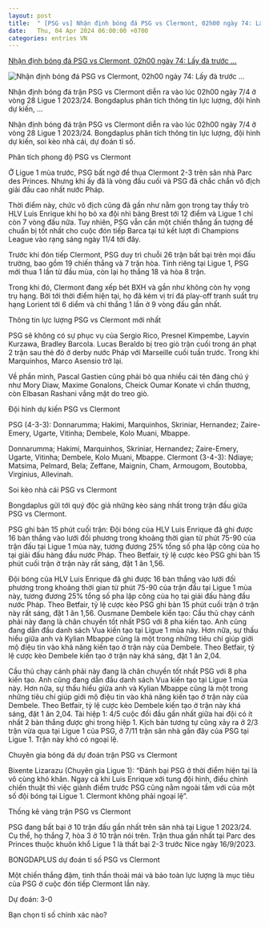 ```yaml
---
layout: post
title:  " [PSG vs] Nhận định bóng đá PSG vs Clermont, 02h00 ngày 74: Lấy đà trước ..."
date:   Thu, 04 Apr 2024 06:00:00 +0700
categories: entries VN
---
```

[Nhận định bóng đá PSG vs Clermont, 02h00 ngày 74: Lấy đà trước ...](https://bongdaplus.vn/ligue-1/nhan-dinh-bong-da-psg-vs-clermont-02h00-ngay-7-4-lay-da-truoc-dai-chien-voi-barca-4271262404.html)

![Nhận định bóng đá PSG vs Clermont, 02h00 ngày 74: Lấy đà trước ...](https://cdn.bongdaplus.vn/Assets/Media/2024/04/04/96/PSG-vs-Clermont-nhan-dinh.jpg)

Nhận định bóng đá trận PSG vs Clermont diễn ra vào lúc 02h00 ngày 7/4 ở vòng 28 Ligue 1 2023/24. Bongdaplus phân tích thông tin lực lượng, đội hình dự kiến, ...

Nhận định bóng đá trận PSG vs Clermont diễn ra vào lúc 02h00 ngày 7/4 ở vòng 28 Ligue 1 2023/24. Bongdaplus phân tích thông tin lực lượng, đội hình dự kiến, soi kèo nhà cái, dự đoán tỉ số.

Phân tích phong độ PSG vs Clermont

Ở Ligue 1 mùa trước, PSG bất ngờ để thua Clermont 2-3 trên sân nhà Parc des Princes. Nhưng khi ấy đã là vòng đấu cuối và PSG đã chắc chắn vô địch giải đấu cao nhất nước Pháp.

Thời điểm này, chức vô địch cũng đã gần như nằm gọn trong tay thầy trò HLV Luis Enrique khi họ bỏ xa đội nhì bảng Brest tới 12 điểm và Ligue 1 chỉ còn 7 vòng đấu nữa. Tuy nhiên, PSG vẫn cần một chiến thắng ấn tượng để chuẩn bị tốt nhất cho cuộc đón tiếp Barca tại tứ kết lượt đi Champions League vào rạng sáng ngày 11/4 tới đây.

Trước khi đón tiếp Clermont, PSG duy trì chuỗi 26 trận bất bại trên mọi đấu trường, bao gồm 19 chiến thắng và 7 trận hòa. Tính riêng tại Ligue 1, PSG mới thua 1 lần từ đầu mùa, còn lại họ thắng 18 và hòa 8 trận.

Trong khi đó, Clermont đang xếp bét BXH và gần như không còn hy vọng trụ hạng. Bởi tới thời điểm hiện tại, họ đã kém vị trí đá play-off tranh suất trụ hạng Lorient tới 6 diểm và chỉ thắng 1 lần ở 9 vòng đấu gần nhất.

Thông tin lực lượng PSG vs Clermont mới nhất

PSG sẽ không có sự phục vụ của Sergio Rico, Presnel Kimpembe, Layvin Kurzawa, Bradley Barcola. Lucas Beraldo bị treo giò trận cuối trong án phạt 2 trận sau thẻ đỏ ở derby nước Pháp với Marseille cuối tuần trước. Trong khi Marquinhos, Marco Asensio trở lại.

Về phần mình, Pascal Gastien cũng phải bỏ qua nhiều cái tên đáng chú ý như Mory Diaw, Maxime Gonalons, Cheick Oumar Konate vì chấn thương, còn Elbasan Rashani vắng mặt do treo giò.

Đội hình dự kiến PSG vs Clermont

PSG (4-3-3): Donnarumma; Hakimi, Marquinhos, Skriniar, Hernandez; Zaire-Emery, Ugarte, Vitinha; Dembele, Kolo Muani, Mbappe.

Donnarumma; Hakimi, Marquinhos, Skriniar, Hernandez; Zaire-Emery, Ugarte, Vitinha; Dembele, Kolo Muani, Mbappe. Clermont (3-4-3): Ndiaye; Matsima, Pelmard, Bela; Zeffane, Maignin, Cham, Armougom, Boutobba, Virginius, Allevinah.

Soi kèo nhà cái PSG vs Clermont

Bongdaplus gửi tới quý độc giả những kèo sáng nhất trong trận đấu giữa PSG vs Clermont.

PSG ghi bàn 15 phút cuối trận: Đội bóng của HLV Luis Enrique đã ghi được 16 bàn thắng vào lưới đối phương trong khoảng thời gian từ phút 75-90 của trận đấu tại Ligue 1 mùa này, tương đương 25% tổng số pha lập công của họ tại giải đấu hàng đầu nước Pháp. Theo Betfair, tỷ lệ cược kèo PSG ghi bàn 15 phút cuối trận ở trận này rất sáng, đặt 1 ăn 1,56.

Đội bóng của HLV Luis Enrique đã ghi được 16 bàn thắng vào lưới đối phương trong khoảng thời gian từ phút 75-90 của trận đấu tại Ligue 1 mùa này, tương đương 25% tổng số pha lập công của họ tại giải đấu hàng đầu nước Pháp. Theo Betfair, tỷ lệ cược kèo PSG ghi bàn 15 phút cuối trận ở trận này rất sáng, đặt 1 ăn 1,56. Ousmane Dembele kiến tạo: Cầu thủ chạy cánh phải này đang là chân chuyền tốt nhất PSG với 8 pha kiến tạo. Anh cũng đang dẫn đầu danh sách Vua kiến tạo tại Ligue 1 mùa này. Hơn nữa, sự thấu hiểu giữa anh và Kylian Mbappe cũng là một trong những tiêu chí giúp giới mộ điệu tin vào khả năng kiến tạo ở trận này của Dembele. Theo Betfair, tỷ lệ cược kèo Dembele kiến tạo ở trận này khá sáng, đặt 1 ăn 2,04.

Cầu thủ chạy cánh phải này đang là chân chuyền tốt nhất PSG với 8 pha kiến tạo. Anh cũng đang dẫn đầu danh sách Vua kiến tạo tại Ligue 1 mùa này. Hơn nữa, sự thấu hiểu giữa anh và Kylian Mbappe cũng là một trong những tiêu chí giúp giới mộ điệu tin vào khả năng kiến tạo ở trận này của Dembele. Theo Betfair, tỷ lệ cược kèo Dembele kiến tạo ở trận này khá sáng, đặt 1 ăn 2,04. Tài hiệp 1: 4/5 cuộc đối đầu gần nhất giữa hai đội có ít nhất 2 bàn thắng được ghi trong hiệp 1. Kịch bản tương tự cũng xảy ra ở 2/3 trận vừa qua tại Ligue 1 của PSG, ở 7/11 trận sân nhà gần đây của PSG tại Ligue 1. Trận này khó có ngoại lệ.

Chuyên gia bóng đá dự đoán trận PSG vs Clermont

Bixente Lizarazu (Chuyên gia Ligue 1): “Đánh bại PSG ở thời điểm hiện tại là vô cùng khó khăn. Ngay cả khi Luis Enrique xới tung đội hình, điều chỉnh chiến thuật thì việc giành điểm trước PSG cũng nằm ngoài tầm với của một số đội bóng tại Ligue 1. Clermont không phải ngoại lệ”.

Thống kê vàng trận PSG vs Clermont

PSG đang bất bại ở 10 trận đấu gần nhất trên sân nhà tại Ligue 1 2023/24. Cụ thể, họ thắng 7, hòa 3 ở 10 trận nói trên. Trận thua gần nhất tại Parc des Princes thuộc khuôn khổ Ligue 1 là thất bại 2-3 trước Nice ngày 16/9/2023.

BONGDAPLUS dự đoán tỉ số PSG vs Clermont

Một chiến thắng đậm, tinh thần thoải mái và bảo toàn lực lượng là mục tiêu của PSG ở cuộc đón tiếp Clermont lần này.

Dự đoán: 3-0

Bạn chọn tỉ số chính xác nào?

